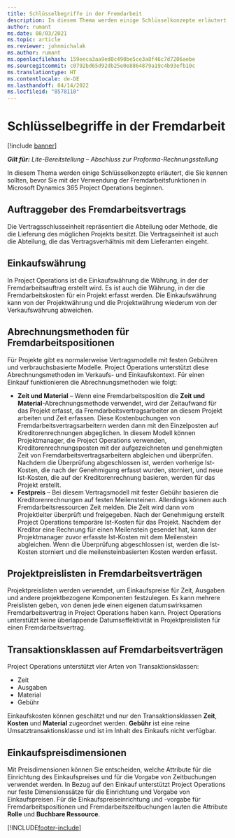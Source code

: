 ```yaml
---
title: Schlüsselbegriffe in der Fremdarbeit
description: In diesem Thema werden einige Schlüsselkonzepte erläutert, die für die Fremdarbeits-Auftragsvergabe in Microsoft Dynamics 365 Project Operations gelten.
author: rumant
ms.date: 08/03/2021
ms.topic: article
ms.reviewer: johnmichalak
ms.author: rumant
ms.openlocfilehash: 159eeca3aa9ed0c490be5ce3a8f46c7d7206aebe
ms.sourcegitcommit: c0792bd65d92db25e0e8864879a19c4b93efb10c
ms.translationtype: HT
ms.contentlocale: de-DE
ms.lasthandoff: 04/14/2022
ms.locfileid: "8578110"
---
```

# <a name="key-concepts-in-subcontracting"></a>Schlüsselbegriffe in der Fremdarbeit

[!include [banner](../../includes/dataverse-preview.md)]

_**Gilt für:** Lite-Bereitstellung – Abschluss zur Proforma-Rechnungsstellung_

In diesem Thema werden einige Schlüsselkonzepte erläutert, die Sie kennen sollten, bevor Sie mit der Verwendung der Fremdarbeitsfunktionen in Microsoft Dynamics 365 Project Operations beginnen.

## <a name="contracting-unit-on-the-subcontract"></a>Auftraggeber des Fremdarbeitsvertrags

Die Vertragsschlusseinheit repräsentiert die Abteilung oder Methode, die die Lieferung des möglichen Projekts besitzt. Die Vertragseinheit ist auch die Abteilung, die das Vertragsverhältnis mit dem Lieferanten eingeht.

## <a name="purchase-currency"></a>Einkaufswährung

In Project Operations ist die Einkaufswährung die Währung, in der der Fremdarbeitsauftrag erstellt wird. Es ist auch die Währung, in der die Fremdarbeitskosten für ein Projekt erfasst werden. Die Einkaufswährung kann von der Projektwährung und die Projektwährung wiederum von der Verkaufswährung abweichen.

## <a name="billing-methods-on-subcontract-lines"></a>Abrechnungsmethoden für Fremdarbeitspositionen

Für Projekte gibt es normalerweise Vertragsmodelle mit festen Gebühren und verbrauchsbasierte Modelle. Project Operations unterstützt diese Abrechnungsmethoden im Verkaufs- und Einkaufskontext. Für einen Einkauf funktionieren die Abrechnungsmethoden wie folgt:

- **Zeit und Material** – Wenn eine Fremdarbeitsposition die **Zeit und Material**-Abrechnungsmethode verwendet, wird der Zeitaufwand für das Projekt erfasst, da Fremdarbeitsvertragsarbeiter an diesem Projekt arbeiten und Zeit erfassen. Diese Kostenbuchungen von Fremdarbeitsvertragsarbeitern werden dann mit den Einzelposten auf Kreditorenrechnungen abgeglichen. In diesem Modell können Projektmanager, die Project Operations verwenden, Kreditorenrechnungsposten mit der aufgezeichneten und genehmigten Zeit von Fremdarbeitsvertragsarbeitern abgleichen und überprüfen. Nachdem die Überprüfung abgeschlossen ist, werden vorherige Ist-Kosten, die nach der Genehmigung erfasst wurden, storniert, und neue Ist-Kosten, die auf der Kreditorenrechnung basieren, werden für das Projekt erstellt.
- **Festpreis** – Bei diesem Vertragsmodell mit fester Gebühr basieren die Kreditorenrechnungen auf festen Meilensteinen. Allerdings können auch Fremdarbeitsressourcen Zeit melden. Die Zeit wird dann vom Projektleiter überprüft und freigegeben. Nach der Genehmigung erstellt Project Operations temporäre Ist-Kosten für das Projekt. Nachdem der Kreditor eine Rechnung für einen Meilenstein gesendet hat, kann der Projektmanager zuvor erfasste Ist-Kosten mit dem Meilenstein abgleichen. Wenn die Überprüfung abgeschlossen ist, werden die Ist-Kosten storniert und die meilensteinbasierten Kosten werden erfasst.

## <a name="project-price-lists-on-subcontracts"></a>Projektpreislisten in Fremdarbeitsverträgen

Projektpreislisten werden verwendet, um Einkaufspreise für Zeit, Ausgaben und andere projektbezogene Komponenten festzulegen. Es kann mehrere Preislisten geben, von denen jede einen eigenen datumswirksamen Fremdarbeitsvertrag in Project Operations haben kann. Project Operations unterstützt keine überlappende Datumseffektivität in Projektpreislisten für einen Fremdarbeitsvertrag.

## <a name="transaction-classes-on-subcontracts"></a>Transaktionsklassen auf Fremdarbeitsverträgen

Project Operations unterstützt vier Arten von Transaktionsklassen:

- Zeit
- Ausgaben
- Material
- Gebühr

Einkaufskosten können geschätzt und nur den Transaktionsklassen **Zeit**, **Kosten** und **Material** zugeordnet werden. **Gebühr** ist eine reine Umsatztransaktionsklasse und ist im Inhalt des Einkaufs nicht verfügbar.

## <a name="purchase-pricing-dimensions"></a>Einkaufspreisdimensionen

Mit Preisdimensionen können Sie entscheiden, welche Attribute für die Einrichtung des Einkaufspreises und für die Vorgabe von Zeitbuchungen verwendet werden. In Bezug auf den Einkauf unterstützt Project Operations nur feste Dimensionssätze für die Einrichtung und Vorgabe von Einkaufspreisen. Für die Einkaufspreiseinrichtung und -vorgabe für Fremdarbeitspositionen und Fremdarbeitszeitbuchungen lauten die Attribute **Rolle** und **Buchbare Ressource**.

[!INCLUDE[footer-include](../../includes/footer-banner.md)]
